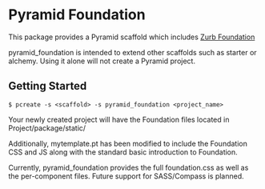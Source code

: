Pyramid Foundation
==================

This package provides a Pyramid scaffold which includes [Zurb Foundation](http://foundation.zurb.com/)

pyramid\_foundation is intended to extend other scaffolds such as starter or alchemy. Using it alone will not create a Pyramid project.


Getting Started
---------------

    $ pcreate -s <scaffold> -s pyramid_foundation <project_name>

Your newly created project will have the Foundation files located in Project/package/static/ 

Additionally, mytemplate.pt has been modified to include the Foundation CSS and JS along with the standard basic introduction to Foundation. 

Currently, pyramid\_foundation provides the full foundation.css as well as the per-component files. Future support for SASS/Compass is planned. 
